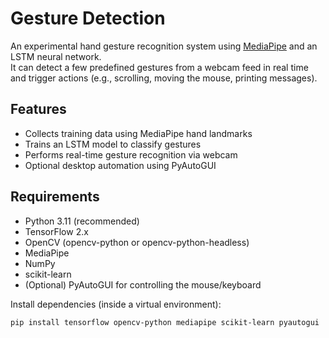 # Gesture Detection

An experimental hand gesture recognition system using [MediaPipe](https://mediapipe.dev/) and an LSTM neural network.  
It can detect a few predefined gestures from a webcam feed in real time and trigger actions (e.g., scrolling, moving the mouse, printing messages).

## Features

- Collects training data using MediaPipe hand landmarks
- Trains an LSTM model to classify gestures
- Performs real-time gesture recognition via webcam
- Optional desktop automation using PyAutoGUI

## Requirements

- Python 3.11 (recommended)
- TensorFlow 2.x
- OpenCV (opencv-python or opencv-python-headless)
- MediaPipe
- NumPy
- scikit-learn
- (Optional) PyAutoGUI for controlling the mouse/keyboard

Install dependencies (inside a virtual environment):

```bash
pip install tensorflow opencv-python mediapipe scikit-learn pyautogui

